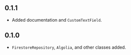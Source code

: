 ## 0.1.1

* Added documentation and `CustomTextField`.

## 0.1.0

* `FirestoreRepository`, `Algolia`, and other classes added.